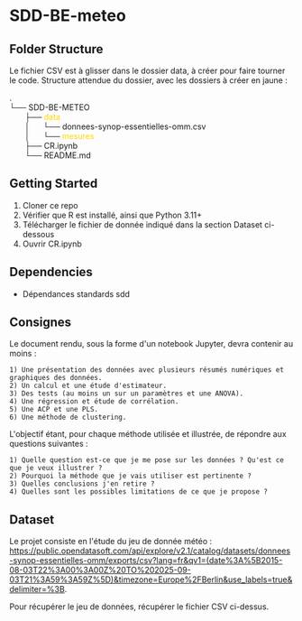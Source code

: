 # SDD-BE-meteo


## Folder Structure
Le fichier CSV est à glisser dans le dossier data, à créer pour faire tourner le code. Structure attendue du dossier, avec les dossiers à créer en jaune :  


.  
└── SDD-BE-METEO  
&nbsp;&nbsp;&nbsp;&nbsp;&nbsp;&nbsp;&nbsp;├── <span style="color:gold">data</span>  
&nbsp;&nbsp;&nbsp;&nbsp;&nbsp;&nbsp;&nbsp;│&nbsp;&nbsp;&nbsp;&nbsp;&nbsp;&nbsp;└── donnees-synop-essentielles-omm.csv  
&nbsp;&nbsp;&nbsp;&nbsp;&nbsp;&nbsp;&nbsp;│&nbsp;&nbsp;&nbsp;&nbsp;&nbsp;&nbsp;└── <span style="color:gold">mesures</span>  
&nbsp;&nbsp;&nbsp;&nbsp;&nbsp;&nbsp;&nbsp;├── CR.ipynb  
&nbsp;&nbsp;&nbsp;&nbsp;&nbsp;&nbsp;&nbsp;└── README.md


## Getting Started

1. Cloner ce repo
2. Vérifier que R est installé, ainsi que Python 3.11+
3. Télécharger le fichier de donnée indiqué dans la section Dataset ci-dessous
4. Ouvrir CR.ipynb

## Dependencies

- Dépendances standards sdd 

## Consignes 

Le document rendu, sous la forme d'un notebook Jupyter, devra contenir au moins :

    1) Une présentation des données avec plusieurs résumés numériques et graphiques des données.
    2) Un calcul et une étude d'estimateur.
    3) Des tests (au moins un sur un paramètres et une ANOVA).
    4) Une régression et étude de corrélation.
    5) Une ACP et une PLS.
    6) Une méthode de clustering.

L'objectif étant, pour chaque méthode utilisée et illustrée, de répondre aux questions suivantes :

    1) Quelle question est-ce que je me pose sur les données ? Qu'est ce que je veux illustrer ? 
    2) Pourquoi la méthode que je vais utiliser est pertinente ? 
    3) Quelles conclusions j'en retire ? 
    4) Quelles sont les possibles limitations de ce que je propose ? 

## Dataset
Le projet consiste en l'étude du jeu de donnée météo : https://public.opendatasoft.com/api/explore/v2.1/catalog/datasets/donnees-synop-essentielles-omm/exports/csv?lang=fr&qv1=(date%3A%5B2015-08-03T22%3A00%3A00Z%20TO%202025-09-03T21%3A59%3A59Z%5D)&timezone=Europe%2FBerlin&use_labels=true&delimiter=%3B.

Pour récupérer le jeu de données, récupérer le fichier CSV ci-dessus.
